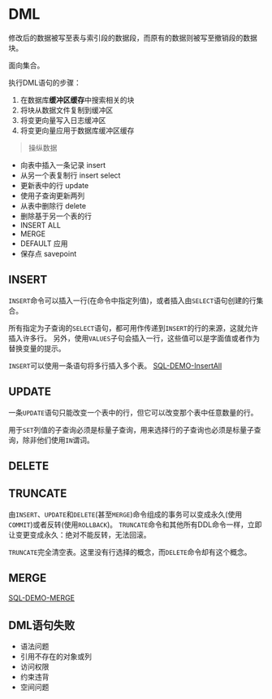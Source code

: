 # DML

修改后的数据被写至表与索引段的数据段，而原有的数据则被写至撤销段的数据块。

面向集合。

执行DML语句的步骤：
1. 在数据库**缓冲区缓存**中搜索相关的块
2. 将块从数据文件复制到缓冲区
3. 将变更向量写入日志缓冲区
4. 将变更向量应用于数据库缓冲区缓存

> 操纵数据

- 向表中插入一条记录 insert
- 从另一个表复制行 insert select
- 更新表中的行 update
- 使用子查询更新两列
- 从表中删除行 delete
- 删除基于另一个表的行
- INSERT ALL
- MERGE
- DEFAULT 应用
- 保存点 savepoint

## INSERT

`INSERT`命令可以插入一行(在命令中指定列值)，或者插入由`SELECT`语句创建的行集合。

所有指定为子查询的`SELECT`语句，都可用作传递到`INSERT`的行的来源，这就允许插入许多行。
另外，使用`VALUES`子句会插入一行，这些值可以是字面值或者作为替换变量的提示。

`INSERT`可以使用一条语句将多行插入多个表。
[SQL-DEMO-InsertAll](../../sql_demo/dev/dml/insertAll.sql)

## UPDATE

一条`UPDATE`语句只能改变一个表中的行，但它可以改变那个表中任意数量的行。

用于`SET`列值的子查询必须是标量子查询，用来选择行的子查询也必须是标量子查询，除非他们使用`IN`谓词。

## DELETE


## TRUNCATE

由`INSERT`、`UPDATE`和`DELETE`(甚至`MERGE`)命令组成的事务可以变成永久(使用`COMMIT`)或者反转(使用`ROLLBACK`)。
`TRUNCATE`命令和其他所有DDL命令一样，立即让变更变成永久：绝对不能反转，无法回滚。

`TRUNCATE`完全清空表。这里没有行选择的概念，而`DELETE`命令却有这个概念。

## MERGE

[SQL-DEMO-MERGE](../../sql_demo/dev/dml/merge.sql)

## DML语句失败

- 语法问题
- 引用不存在的对象或列
- 访问权限
- 约束违背
- 空间问题

